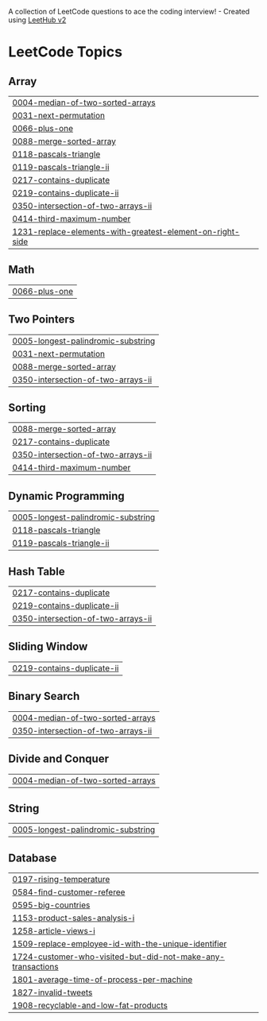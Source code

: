 A collection of LeetCode questions to ace the coding interview! - Created using [LeetHub v2](https://github.com/arunbhardwaj/LeetHub-2.0)
<!---LeetCode Topics Start-->
# LeetCode Topics
## Array
|  |
| ------- |
| [0004-median-of-two-sorted-arrays](https://github.com/Kopal31/LeetCode/tree/master/0004-median-of-two-sorted-arrays) |
| [0031-next-permutation](https://github.com/Kopal31/LeetCode/tree/master/0031-next-permutation) |
| [0066-plus-one](https://github.com/Kopal31/LeetCode/tree/master/0066-plus-one) |
| [0088-merge-sorted-array](https://github.com/Kopal31/LeetCode/tree/master/0088-merge-sorted-array) |
| [0118-pascals-triangle](https://github.com/Kopal31/LeetCode/tree/master/0118-pascals-triangle) |
| [0119-pascals-triangle-ii](https://github.com/Kopal31/LeetCode/tree/master/0119-pascals-triangle-ii) |
| [0217-contains-duplicate](https://github.com/Kopal31/LeetCode/tree/master/0217-contains-duplicate) |
| [0219-contains-duplicate-ii](https://github.com/Kopal31/LeetCode/tree/master/0219-contains-duplicate-ii) |
| [0350-intersection-of-two-arrays-ii](https://github.com/Kopal31/LeetCode/tree/master/0350-intersection-of-two-arrays-ii) |
| [0414-third-maximum-number](https://github.com/Kopal31/LeetCode/tree/master/0414-third-maximum-number) |
| [1231-replace-elements-with-greatest-element-on-right-side](https://github.com/Kopal31/LeetCode/tree/master/1231-replace-elements-with-greatest-element-on-right-side) |
## Math
|  |
| ------- |
| [0066-plus-one](https://github.com/Kopal31/LeetCode/tree/master/0066-plus-one) |
## Two Pointers
|  |
| ------- |
| [0005-longest-palindromic-substring](https://github.com/Kopal31/LeetCode/tree/master/0005-longest-palindromic-substring) |
| [0031-next-permutation](https://github.com/Kopal31/LeetCode/tree/master/0031-next-permutation) |
| [0088-merge-sorted-array](https://github.com/Kopal31/LeetCode/tree/master/0088-merge-sorted-array) |
| [0350-intersection-of-two-arrays-ii](https://github.com/Kopal31/LeetCode/tree/master/0350-intersection-of-two-arrays-ii) |
## Sorting
|  |
| ------- |
| [0088-merge-sorted-array](https://github.com/Kopal31/LeetCode/tree/master/0088-merge-sorted-array) |
| [0217-contains-duplicate](https://github.com/Kopal31/LeetCode/tree/master/0217-contains-duplicate) |
| [0350-intersection-of-two-arrays-ii](https://github.com/Kopal31/LeetCode/tree/master/0350-intersection-of-two-arrays-ii) |
| [0414-third-maximum-number](https://github.com/Kopal31/LeetCode/tree/master/0414-third-maximum-number) |
## Dynamic Programming
|  |
| ------- |
| [0005-longest-palindromic-substring](https://github.com/Kopal31/LeetCode/tree/master/0005-longest-palindromic-substring) |
| [0118-pascals-triangle](https://github.com/Kopal31/LeetCode/tree/master/0118-pascals-triangle) |
| [0119-pascals-triangle-ii](https://github.com/Kopal31/LeetCode/tree/master/0119-pascals-triangle-ii) |
## Hash Table
|  |
| ------- |
| [0217-contains-duplicate](https://github.com/Kopal31/LeetCode/tree/master/0217-contains-duplicate) |
| [0219-contains-duplicate-ii](https://github.com/Kopal31/LeetCode/tree/master/0219-contains-duplicate-ii) |
| [0350-intersection-of-two-arrays-ii](https://github.com/Kopal31/LeetCode/tree/master/0350-intersection-of-two-arrays-ii) |
## Sliding Window
|  |
| ------- |
| [0219-contains-duplicate-ii](https://github.com/Kopal31/LeetCode/tree/master/0219-contains-duplicate-ii) |
## Binary Search
|  |
| ------- |
| [0004-median-of-two-sorted-arrays](https://github.com/Kopal31/LeetCode/tree/master/0004-median-of-two-sorted-arrays) |
| [0350-intersection-of-two-arrays-ii](https://github.com/Kopal31/LeetCode/tree/master/0350-intersection-of-two-arrays-ii) |
## Divide and Conquer
|  |
| ------- |
| [0004-median-of-two-sorted-arrays](https://github.com/Kopal31/LeetCode/tree/master/0004-median-of-two-sorted-arrays) |
## String
|  |
| ------- |
| [0005-longest-palindromic-substring](https://github.com/Kopal31/LeetCode/tree/master/0005-longest-palindromic-substring) |
## Database
|  |
| ------- |
| [0197-rising-temperature](https://github.com/Kopal31/LeetCode/tree/master/0197-rising-temperature) |
| [0584-find-customer-referee](https://github.com/Kopal31/LeetCode/tree/master/0584-find-customer-referee) |
| [0595-big-countries](https://github.com/Kopal31/LeetCode/tree/master/0595-big-countries) |
| [1153-product-sales-analysis-i](https://github.com/Kopal31/LeetCode/tree/master/1153-product-sales-analysis-i) |
| [1258-article-views-i](https://github.com/Kopal31/LeetCode/tree/master/1258-article-views-i) |
| [1509-replace-employee-id-with-the-unique-identifier](https://github.com/Kopal31/LeetCode/tree/master/1509-replace-employee-id-with-the-unique-identifier) |
| [1724-customer-who-visited-but-did-not-make-any-transactions](https://github.com/Kopal31/LeetCode/tree/master/1724-customer-who-visited-but-did-not-make-any-transactions) |
| [1801-average-time-of-process-per-machine](https://github.com/Kopal31/LeetCode/tree/master/1801-average-time-of-process-per-machine) |
| [1827-invalid-tweets](https://github.com/Kopal31/LeetCode/tree/master/1827-invalid-tweets) |
| [1908-recyclable-and-low-fat-products](https://github.com/Kopal31/LeetCode/tree/master/1908-recyclable-and-low-fat-products) |
<!---LeetCode Topics End-->